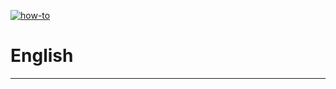 [![how-to](https://img.shields.io/badge/select-language-blue.svg)](https://github.com/fRead-dev/info/README.md)
# English

---

